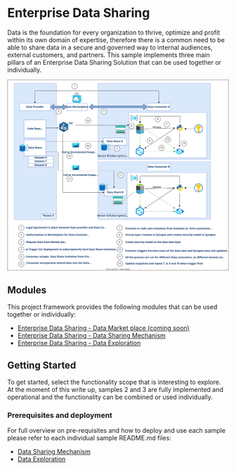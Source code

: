 # Enterprise Data Sharing

Data is the foundation for every organization to thrive, optimize and profit within its own domain of expertise, therefore there is a common need to be able to share data in a secure and governed way to internal audiences, external customers, and partners. This sample implements three main pillars of an Enterprise Data Sharing Solution that can be used together or individually.

![Enterprise Data Sharing](./images/eds-repo-main.drawio.svg)

## Modules

This project framework provides the following modules that can be used together or individually:

* [Enterprise Data Sharing - Data Market place (coming soon)](./1-data-marketplace/README.md)
* [Enterprise Data Sharing - Data Sharing Mechanism](./2-data-sharing-mechanism/README.md/#enterprise-data-sharing---data-sharing-mechanism)
* [Enterprise Data Sharing - Data Exploration](./3-data-sharing-exploration/README.md/#enterprise-data-sharing---data-exploration)

## Getting Started

To get started, select the functionality scope that is interesting to explore.
At the moment of this write up, samples 2 and 3 are fully implemented and operational and the functionality can be combined or used individually.

### Prerequisites and deployment

For full overview on pre-requisites and how to deploy and use each sample please refer to each individual sample README.md files:

- [Data Sharing Mechanism](./2-data-sharing-mechanism/README.md/#working-with-the-sample)
- [Data Exploration](./3-data-sharing-exploration/README.md/#deployment)